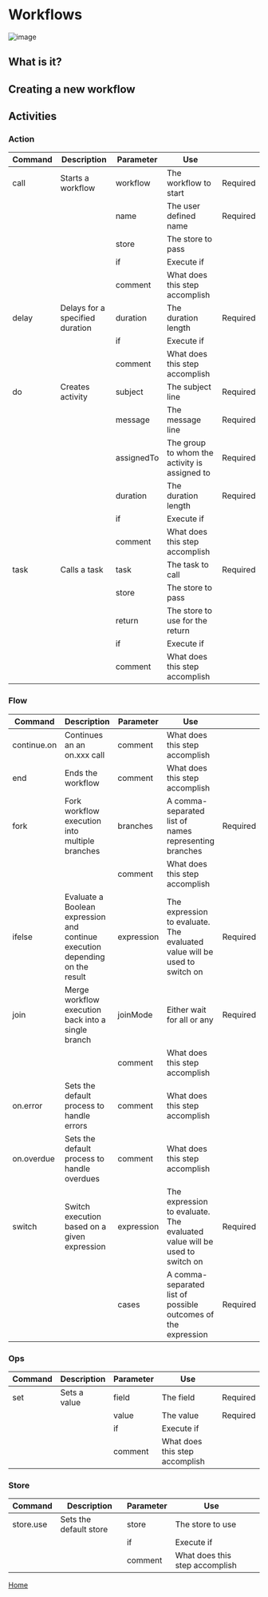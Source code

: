 # Workflows

![image](/help/info/images/Wf1.png)

## What is it?

## Creating a new workflow

## Activities

### Action
|Command|Description|Parameter|Use| |
|-|-|-|-|-|
|call|Starts a workflow|workflow|The workflow to start|Required|
| | |name|The user defined name|Required|
| | |store|The store to pass||
| | |if|Execute if||
| | |comment|What does this step accomplish||
|delay|Delays for a specified duration|duration|The duration length|Required|
| | |if|Execute if||
| | |comment|What does this step accomplish||
|do|Creates activity|subject|The subject line|Required|
| | |message|The message line|Required|
| | |assignedTo|The group to whom the activity is assigned to|Required|
| | |duration|The duration length|Required|
| | |if|Execute if||
| | |comment|What does this step accomplish||
|task|Calls a task|task|The task to call|Required|
| | |store|The store to pass||
| | |return|The store to use for the return||
| | |if|Execute if||
| | |comment|What does this step accomplish||

### Flow
|Command|Description|Parameter|Use| |
|-|-|-|-|-|
|continue.on|Continues an an on.xxx call|comment|What does this step accomplish||
|end|Ends the workflow|comment|What does this step accomplish||
|fork|Fork workflow execution into multiple branches|branches|A comma-separated list of names representing branches|Required|
| | |comment|What does this step accomplish||
|ifelse|Evaluate a Boolean expression and continue execution depending on the result|expression|The expression to evaluate. The evaluated value will be used to switch on|Required|
|join|Merge workflow execution back into a single branch|joinMode|Either wait for all or any|Required|
| | |comment|What does this step accomplish||
|on.error|Sets the default process to handle errors|comment|What does this step accomplish||
|on.overdue|Sets the default process to handle overdues|comment|What does this step accomplish||
|switch|Switch execution based on a given expression|expression|The expression to evaluate. The evaluated value will be used to switch on|Required|
| | |cases|A comma-separated list of possible outcomes of the expression|Required|

### Ops
|Command|Description|Parameter|Use| |
|-|-|-|-|-|
|set|Sets a value|field|The field|Required|
| | |value|The value|Required|
| | |if|Execute if||
| | |comment|What does this step accomplish||

### Store
|Command|Description|Parameter|Use| |
|-|-|-|-|-|
|store.use|Sets the default store|store|The store to use||
| | |if|Execute if||
| | |comment|What does this step accomplish||



[Home](../README.md)
